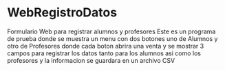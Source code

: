 # WebRegistroDatos
Formulario Web para registrar alumnos y profesores
Este es un programa de prueba donde se muestra un menu con dos botones uno de Alumnos y otro de Profesores donde cada boton abrira una venta y se mostrar 3 campos para registrar los datos tanto para los alumnos asi como los profesores y la informacion se guardara en un archivo CSV
